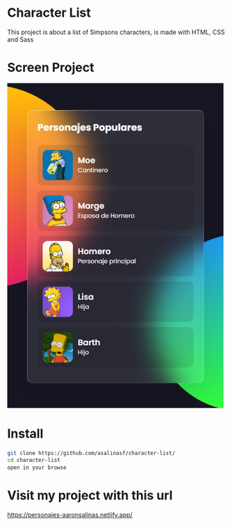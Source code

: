 # Character List

This project is about a list of Simpsons characters, is made with HTML, CSS and Sass

# Screen Project
<div align="center">
<img src="img/screen.png" >
</div>

# Install

```sh
git clone https://github.com/asalinasf/character-list/
cd character-list
open in your browse
```

# Visit my project with this url

https://personajes-aaronsalinas.netlify.app/
